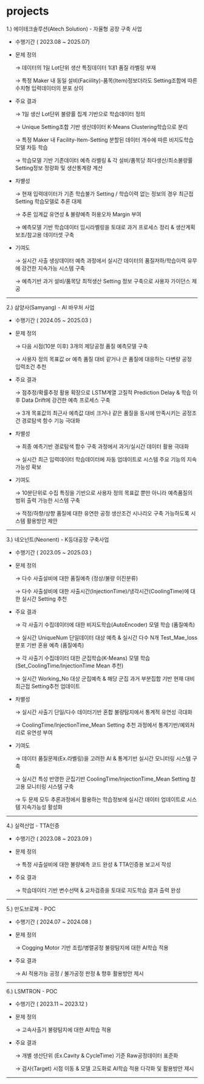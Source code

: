 # projects

1.)	에이테크솔루션(Atech Solution) - 자율형 공장 구축 사업
-	수행기간 ( 2023.08 ~ 2025.07)
-	문제 정의
  
    → 데이터의 1일 Lot단위 생산 특징데이터 1대1 품질 라벨링 부재
 	
    → 특정 Maker 내 동일 설비(Faciility)-품목(Item)정보더라도 Setting조합에 따른 수치형 입력데이터의 분포 상이
   
-	주요 결과
  
    → 1일 생산 Lot단위 불량률 집계 기반으로 학습데이터 정의
 	
    → Unique Setting조합 기반 생산데이터 K-Means Clustering학습으로 분리 
 	
    → 특정 Maker 내 Facility-Item-Setting 분할된 데이터 개수에 따른 비지도학습 모델 차등 학습

    → 학습모델 기반 기존데이터 예측 라벨링 & 각 설비/품목당 최다생산/최소불량률 Setting정보 정량화 및 생산통계량 계산
 	
-	차별성

    → 현재 입력데이터가 기존 학습불가 Setting / 학습이력 없는 정보의 경우 최근접 Setting 학습모델로 추론 대체 
    
    → 추론 임계값 유연성 & 불량예측 허용오차 Margin 부여  
   
    → 예측모델 기반 학습데이터 임시라벨링을 토대로 과거 프로세스 정리 & 생산계획 보조/참고용 데이터셋 구축 
   
-	기여도
  
    → 실시간 사출 생상데이터 예측 과정에서 실시간 데이터의 품질저하/학습이력 유무에 강건한 지속가능 시스템 구축

    → 예측기반 과거 설비/품목당 최적생산 Setting 정보 구축으로 사용자 가이던스 제공

---

2.)	삼양사(Samyang) - AI 바우처 사업
-	수행기간 ( 2024.05 ~ 2025.03 )
-	문제 정의
  
    → 다음 시점(10분 이후) 3개의 제당공정 품질 예측모델 구축
 	
    → 사용자 정의 목표값 or 예측 품질 대비 같거나 큰 품질에 대응하는 다변량 공정 입력조건 추천
 	
-	주요 결과
  
    → 점추정/확률추정 활용 확장으로 LSTM계열 고질적 Prediction Delay & 학습 이후 Data Drift에 강건한 예측 프로세스 구축 
 	
    → 3개 목표값의 최근사 예측값 대비 크거나 같은 품질을 동시에 만족시키는 공정조건 경로탐색 함수 기능 극대화 
 	
-	차별성
  
    → 최종 예측기반 경로탐색 함수 구축 과정에서 과거/실시간 데이터 활용 극대화 

    → 실시간 최근 입력데이터 학습데이터에 자동 업데이트로 시스템 주요 기능의 지속가능성 확보 

 	
-	기여도
 	
    → 10분단위로 수집 특징을 기반으로 사용자 정의 목표값 뿐만 아니라 예측품질의 범위 출력 가능한 시스템 구축

    → 적정/하향/상향 품질에 대한 유연한 공정 생산조건 시나리오 구축 가능하도록 시스템 활용방안 제안 


---

3.)	네오넌트(Neonent) - K등대공장 구축사업
-	수행기간 ( 2023.05 ~ 2025.03 )
-	문제 정의
  
    → 다수 사출설비에 대한 품질예측 (정상/불량 이진분류)
 	
    → 다수 사출설비에 대한 사출시간(InjectionTime)/냉각시간(CoolingTime)에 대한 실시간 Setting 추천 
 	
-	주요 결과
  
    → 각 사출기 수집데이터에 대한 비지도학습(AutoEncoder) 모델 학습 (품질예측)

 	  → 실시간 UniqueNum 단일데이터 대상 예측 & 실시간 다수 N개 Test_Mae_loss 분포 기반 혼용 예측 (품질예측) 

    → 각 사출기 수집데이터 대한 군집학습(K-Means) 모델 학습 (Set_CoolingTime/InjectionTime Mean 추천)

    → 실시간 Working_No 대상 군집예측 & 해당 군집 과거 부분집합 기반 현재 대비 최근접 Setting추천 업데이트
 	
-	차별성
  
    → 실시간 사출기 단일/다수 데이터기반 혼합 불량탐지에서 통계적 유연성 극대화  

    → CoolingTime/InjectionTime_Mean Setting 추천 과정에서 통계기반/예외처리로 유연성 부여

-	기여도
 	
    → 데이터 품질문제(Ex.라벨링)을 고려한 AI & 통계기반 실시간 모니터링 시스템 구축  

    → 실시간 특성 반영한 군집기반 CoolingTime/InjectionTime_Mean Setting 참고용 모니터링 시스템 구축 

    → 두 문제 모두 추론과정에서 활용하는 학습정보에 실시간 데이터 업데이트로 시스템 지속가능성 활성화 


---

4.)	실력산업 - TTA인증
-	수행기간 ( 2023.08 ~ 2023.09 )
-	문제 정의
  
    → 특정 사출설비에 대한 불량예측 코드 완성 & TTA인증용 보고서 작성 
 	
-	주요 결과
  
    → 학습데이터 기반 변수선택 & 교차검증을 토대로 지도학습 결과 출력 완성 
 	
---

5.)	만도브로제 - POC
-	수행기간 ( 2024.07 ~ 2024.08 )
-	문제 정의
  
    → Cogging Motor 기반 조립/병렬공정 불량탐지에 대한 AI학습 적용 
 	
-	주요 결과
  
    → AI 적용가능 공정 / 불가공정 판정 & 향후 활용방안 제시 
 	
---

6.)	LSMTRON - POC
-	수행기간 ( 2023.11 ~ 2023.12 )
-	문제 정의
  
    → 고속사출기 불량탐지에 대한 AI학습 적용 
 	
-	주요 결과
  
    → 개별 생산단위 (Ex.Cavity & CycleTime) 기준 Raw공정데이터 표준화
 	
 	  → 검사(Target) 시점 이동 & 모델 고도화로 AI학습 적용 다각화 및 활용방안 제시 
 	
---


